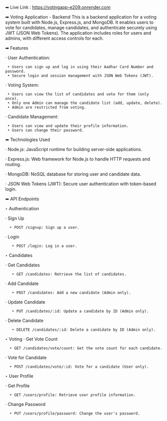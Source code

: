 ➡ Live Link :
https://votingapp-e209.onrender.com

➡ Voting Application - Backend
This is a backend application for a voting system built with Node.js, Express.js, and MongoDB. It enables users to vote for candidates, manage candidates, and authenticate securely using JWT (JSON Web Tokens). The application includes roles for users and admins, with different access controls for each.

➡ Features


· User Authentication:

     ‣ Users can sign up and log in using their Aadhar Card Number and password.
     ‣ Secure login and session management with JSON Web Tokens (JWT).
     
· Voting System:

     ‣ Users can view the list of candidates and vote for them (only once).
     ‣ Only one Admin can manage the candidate list (add, update, delete).
     ‣ Admin are restricted from voting.
     
· Candidate Management:

     ‣ Users can view and update their profile information.
     ‣ Users can change their password.
    
➡ Technologies Used

· Node.js: JavaScript runtime for building server-side applications.

· Express.js: Web framework for Node.js to handle HTTP requests and routing.

· MongoDB: NoSQL database for storing user and candidate data.

· JSON Web Tokens (JWT): Secure user authentication with token-based login.

➡ API Endpoints

 ‣ Authentication
 
   · Sign Up
   
      ‣ POST /signup: Sign up a user.
      
   · Login
   
       ‣ POST /login: Log in a user.
       
 ‣ Candidates
 
   · Get Candidates
   
       ‣ GET /candidates: Retrieve the list of candidates.
       
   · Add Candidate
   
       ‣ POST /candidates: Add a new candidate (Admin only).
       
   · Update Candidate
   
       ‣ PUT /candidates/:id: Update a candidate by ID (Admin only).
       
   · Delete Candidate
   
       ‣ DELETE /candidates/:id: Delete a candidate by ID (Admin only).
       
‣ Voting
   · Get Vote Count
   
      ‣ GET /candidates/vote/count: Get the vote count for each candidate.
      
   · Vote for Candidate
   
      ‣ POST /candidates/vote/:id: Vote for a candidate (User only).
      
‣ User Profile

   · Get Profile
   
      ‣ GET /users/profile: Retrieve user profile information.
      
   · Change Password
   
      ‣ PUT /users/profile/password: Change the user's password.
